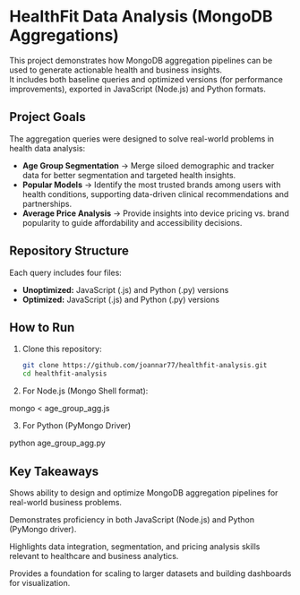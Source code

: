 # HealthFit Data Analysis (MongoDB Aggregations)

This project demonstrates how MongoDB aggregation pipelines can be used to generate actionable health and business insights.  
It includes both baseline queries and optimized versions (for performance improvements), exported in JavaScript (Node.js) and Python formats.  

## Project Goals

The aggregation queries were designed to solve real-world problems in health data analysis:  

- **Age Group Segmentation** → Merge siloed demographic and tracker data for better segmentation and targeted health insights.  
- **Popular Models** → Identify the most trusted brands among users with health conditions, supporting data-driven clinical recommendations and partnerships.  
- **Average Price Analysis** → Provide insights into device pricing vs. brand popularity to guide affordability and accessibility decisions.  

## Repository Structure

Each query includes four files:  

- **Unoptimized:** JavaScript (.js) and Python (.py) versions  
- **Optimized:** JavaScript (.js) and Python (.py) versions  

## How to Run

1. Clone this repository:
   ```bash
   git clone https://github.com/joannar77/healthfit-analysis.git
   cd healthfit-analysis

2. For Node.js (Mongo Shell format):
   
mongo < age_group_agg.js

3. For Python (PyMongo Driver)

python age_group_agg.py

## Key Takeaways

Shows ability to design and optimize MongoDB aggregation pipelines for real-world business problems.

Demonstrates proficiency in both JavaScript (Node.js) and Python (PyMongo driver).

Highlights data integration, segmentation, and pricing analysis skills relevant to healthcare and business analytics.

Provides a foundation for scaling to larger datasets and building dashboards for visualization.


